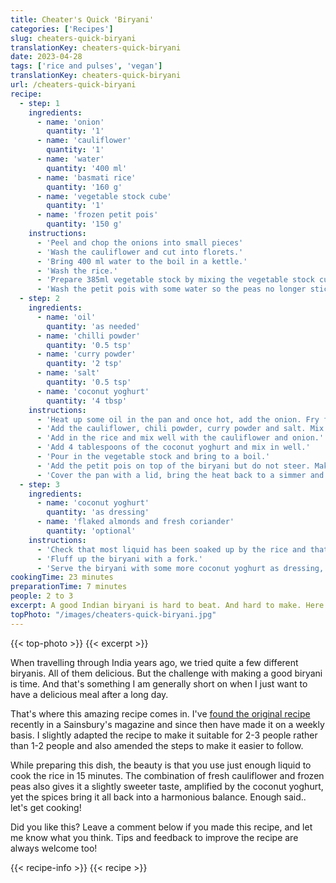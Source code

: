 ```yaml
---
title: Cheater's Quick 'Biryani'
categories: ['Recipes']
slug: cheaters-quick-biryani
translationKey: cheaters-quick-biryani
date: 2023-04-28
tags: ['rice and pulses', 'vegan']
translationKey: cheaters-quick-biryani
url: /cheaters-quick-biryani
recipe:
  - step: 1
    ingredients:
      - name: 'onion'
        quantity: '1'
      - name: 'cauliflower'
        quantity: '1'
      - name: 'water'
        quantity: '400 ml'
      - name: 'basmati rice'
        quantity: '160 g'
      - name: 'vegetable stock cube'
        quantity: '1'
      - name: 'frozen petit pois'
        quantity: '150 g'
    instructions:
      - 'Peel and chop the onions into small pieces'
      - 'Wash the cauliflower and cut into florets.'
      - 'Bring 400 ml water to the boil in a kettle.'
      - 'Wash the rice.'
      - 'Prepare 385ml vegetable stock by mixing the vegetable stock cube with the boiled water.'
      - 'Wash the petit pois with some water so the peas no longer stick together in frozen clunks.'
  - step: 2
    ingredients:
      - name: 'oil'
        quantity: 'as needed'
      - name: 'chilli powder'
        quantity: '0.5 tsp'
      - name: 'curry powder'
        quantity: '2 tsp'
      - name: 'salt'
        quantity: '0.5 tsp'
      - name: 'coconut yoghurt'
        quantity: '4 tbsp'
    instructions:
      - 'Heat up some oil in the pan and once hot, add the onion. Fry for c. 5 minutes until the onion has softened.'
      - 'Add the cauliflower, chili powder, curry powder and salt. Mix well and fry with the onion for another 2 minutes.'
      - 'Add in the rice and mix well with the cauliflower and onion.'
      - 'Add 4 tablespoons of the coconut yoghurt and mix in well.'
      - 'Pour in the vegetable stock and bring to a boil.'
      - 'Add the petit pois on top of the biryani but do not steer. Make sure the stock is boiling well - give it all a stir once it starts the boil and only if the stock is still bubbling, then you can add the petit pois. If the stock is not heated up enough, the frozen petit pois will bring down the temperature too much and the rice will not cook in time.'
      - 'Cover the pan with a lid, bring the heat back to a simmer and let it cook for 15 minutes.'
  - step: 3
    ingredients:
      - name: 'coconut yoghurt'
        quantity: 'as dressing'
      - name: 'flaked almonds and fresh coriander'
        quantity: 'optional'
    instructions:
      - 'Check that most liquid has been soaked up by the rice and that the rice is tender.'
      - 'Fluff up the biryani with a fork.'
      - 'Serve the biryani with some more coconut yoghurt as dressing, and optional flaked almonds and coriander.'
cookingTime: 23 minutes
preparationTime: 7 minutes
people: 2 to 3
excerpt: A good Indian biryani is hard to beat. And hard to make. Here’s the cheater’s version.
topPhoto: "/images/cheaters-quick-biryani.jpg"
---
```


{{< top-photo >}}
{{< excerpt >}}
<!--more-->

When travelling through India years ago, we tried quite a few different biryanis. All of them delicious. But the challenge with making a good biryani is time. And that's something I am generally short on when I just want to have a delicious meal after a long day.

That's where this amazing recipe comes in. I've [found the original recipe](https://www.sainsburysmagazine.co.uk/recipes/mains/vegetable-cauliflower-biryani) recently in a Sainsbury's magazine and since then have made it on a weekly basis. I slightly adapted the recipe to make it suitable for 2-3 people rather than 1-2 people and also amended the steps to make it easier to follow.

While preparing this dish, the beauty is that you use just enough liquid to cook the rice in 15 minutes. The combination of fresh cauliflower and frozen peas also gives it a slightly sweeter taste, amplified by the coconut yoghurt, yet the spices bring it all back into a harmonious balance. Enough said.. let's get cooking!

Did you like this? Leave a comment below if you made this recipe, and let me know what you think. Tips and feedback to improve the recipe are always welcome too!

{{< recipe-info >}}
{{< recipe >}}